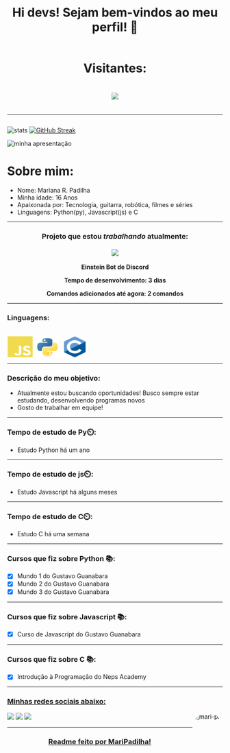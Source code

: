 <h1 align="center"
    <p>
Hi devs! Sejam bem-vindos ao meu perfil! 👋
<br>
<br>
<p align="center">Visitantes:</p>
<p align="center"><img align="center"src="https://profile-counter.glitch.me/MariPadilha/count.svg"/></p>
   </p><hr>
   
</h1>

![stats](https://github-readme-stats.vercel.app/api?username=MariPadilha&show_icons=true&theme=tokyonight)
[![GitHub Streak](http://github-readme-streak-stats.herokuapp.com?user=MariPadilha&theme=tokyonight)](https://git.io/streak-stats)

![minha apresentação](https://img.shields.io/static/v1?label=SOBRE-MIM&message=GITHUB&color=<COLOR>&style=<STYLE>&logo=<LOGO>)

# Sobre mim:
- Nome: Mariana R. Padilha
- Minha idade: 16 Anos
- Apaixonada por: Tecnologia, guitarra, robótica, filmes e séries
- Linguagens: Python(py), Javascript(js) e C
<hr>

<b><h3><p align="center">Projeto que estou *trabalhando* atualmente:</b></h3></p>

<h4 align="center">
    <img src="https://conteudo.imguol.com.br/c/entretenimento/c3/2017/11/24/albert-einstein-1511565360545_v2_3x4.jpg" width="250" heigth="250"/>
    <p>Einstein Bot de Discord</p>
    <p>Tempo de desenvolvimento: 3 dias</p>
    <p>Comandos adicionados até agora: 2 comandos</p>
<hr>

### Linguagens:
<div style="display: inline_block"><br>
  <img align="center" alt="Mari-Js" height="50" width="60" src="https://raw.githubusercontent.com/devicons/devicon/master/icons/javascript/javascript-plain.svg">
  <img align="center" alt="Mari-Python" height="50" width="60" src="https://raw.githubusercontent.com/devicons/devicon/master/icons/python/python-original.svg">
  <img align="center" alt="Mari-Python" height="50" width="60" src="https://raw.githubusercontent.com/devicons/devicon/master/icons/c/c-original.svg">

</div>
<hr>

### Descrição do meu objetivo:
- Atualmente estou buscando oportunidades! Busco sempre estar estudando, desenvolvendo programas novos
- Gosto de trabalhar em equipe!
<hr>

### Tempo de estudo de Py⏲️:
- Estudo Python há um ano
<hr>

### Tempo de estudo de js⏲️:
- Estudo Javascript há alguns meses
<hr>

### Tempo de estudo de C⏲️:
- Estudo C há uma semana
<hr>

### Cursos que fiz sobre Python 📚:

- [x] Mundo 1 do Gustavo Guanabara
- [x] Mundo 2 do Gustavo Guanabara
- [x] Mundo 3 do Gustavo Guanabara

<hr>
 
### Cursos que fiz sobre Javascript 📚:

- [x] Curso de Javascript do Gustavo Guanabara

<hr>

### Cursos que fiz sobre C 📚:

- [x] Introdução à Programação do Neps Academy

<hr>

<h3 align="left">
    <p><u> Minhas redes sociais abaixo: </u></p>
</h3>
<div> 
  <a href="https://instagram.com/mari.padilha.of" target="_blank"><img src="https://img.shields.io/badge/-Instagram-%23E4405F?style=for-the-badge&logo=instagram&logoColor=white" target="_blank"></a>
 <a href="https://discord.gg/zgKXnJEh" target="_blank"><img src="https://img.shields.io/badge/Discord-7289DA?style=for-the-badge&logo=discord&logoColor=white" target="_blank"></a> 
  <a href = "mailto:contatomari.475620@gmail.com"><img src="https://img.shields.io/badge/-Gmail-%23333?style=for-the-badge&logo=gmail&logoColor=white" target="_blank"></a>
  <img align="right" alt="mari-pic" height="150" style="border-radius:50px;" src="https://cdn.discordapp.com/attachments/970467681318887444/982506302506958879/Webp.net-gifmaker.gif?width=676&height=676">
</div>
</div>
<hr>
<h3 align="center">
    <p><u> Readme feito por MariPadilha! </u></p>
</h3>
